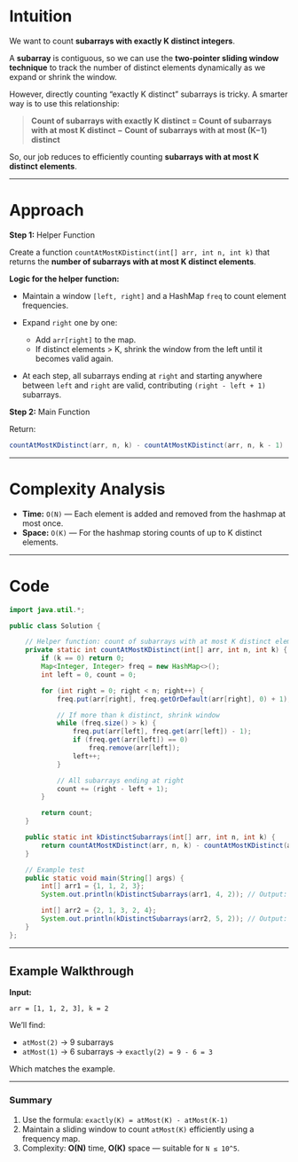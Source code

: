 # Intuition

We want to count **subarrays with exactly K distinct integers**.

A **subarray** is contiguous, so we can use the **two-pointer sliding window technique** to track the number of distinct elements dynamically as we expand or shrink the window.

However, directly counting “exactly K distinct” subarrays is tricky.
A smarter way is to use this relationship:

> **Count of subarrays with exactly K distinct =
> Count of subarrays with at most K distinct − Count of subarrays with at most (K−1) distinct**

So, our job reduces to efficiently counting **subarrays with at most K distinct elements**.

---

# Approach

**Step 1:** Helper Function

Create a function `countAtMostKDistinct(int[] arr, int n, int k)` that returns the **number of subarrays with at most K distinct elements**.

**Logic for the helper function:**

* Maintain a window `[left, right]` and a HashMap `freq` to count element frequencies.
* Expand `right` one by one:

  * Add `arr[right]` to the map.
  * If distinct elements > K, shrink the window from the left until it becomes valid again.
* At each step, all subarrays ending at `right` and starting anywhere between `left` and `right` are valid, contributing `(right - left + 1)` subarrays.

**Step 2:** Main Function

Return:

```java
countAtMostKDistinct(arr, n, k) - countAtMostKDistinct(arr, n, k - 1)
```

---

# Complexity Analysis

* **Time:** `O(N)` — Each element is added and removed from the hashmap at most once.
* **Space:** `O(K)` — For the hashmap storing counts of up to K distinct elements.

---

# Code

```java
import java.util.*;

public class Solution {

    // Helper function: count of subarrays with at most K distinct elements
    private static int countAtMostKDistinct(int[] arr, int n, int k) {
        if (k == 0) return 0;
        Map<Integer, Integer> freq = new HashMap<>();
        int left = 0, count = 0;

        for (int right = 0; right < n; right++) {
            freq.put(arr[right], freq.getOrDefault(arr[right], 0) + 1);

            // If more than k distinct, shrink window
            while (freq.size() > k) {
                freq.put(arr[left], freq.get(arr[left]) - 1);
                if (freq.get(arr[left]) == 0)
                    freq.remove(arr[left]);
                left++;
            }

            // All subarrays ending at right
            count += (right - left + 1);
        }

        return count;
    }

    public static int kDistinctSubarrays(int[] arr, int n, int k) {
        return countAtMostKDistinct(arr, n, k) - countAtMostKDistinct(arr, n, k - 1);
    }

    // Example test
    public static void main(String[] args) {
        int[] arr1 = {1, 1, 2, 3};
        System.out.println(kDistinctSubarrays(arr1, 4, 2)); // Output: 3

        int[] arr2 = {2, 1, 3, 2, 4};
        System.out.println(kDistinctSubarrays(arr2, 5, 2)); // Output: 9
    }
};

```

---

## Example Walkthrough

**Input:**

```
arr = [1, 1, 2, 3], k = 2
```

We’ll find:

* `atMost(2)` → 9 subarrays
* `atMost(1)` → 6 subarrays
  → `exactly(2) = 9 - 6 = 3`

Which matches the example.

---
### Summary

1. Use the formula:
   `exactly(K) = atMost(K) - atMost(K-1)`
2. Maintain a sliding window to count `atMost(K)` efficiently using a frequency map.
3. Complexity: **O(N)** time, **O(K)** space — suitable for `N ≤ 10^5`.


